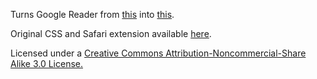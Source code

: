 Turns Google Reader from [this](www.google.com/reader/) into [this](http://nadesign.net/safari/images/preview-reader.png).

Original CSS and Safari extension available [here](http://nadesign.net/safari/).

Licensed under a [Creative Commons Attribution-Noncommercial-Share Alike 3.0 License.](http://creativecommons.org/licenses/by-nc-sa/3.0/)

